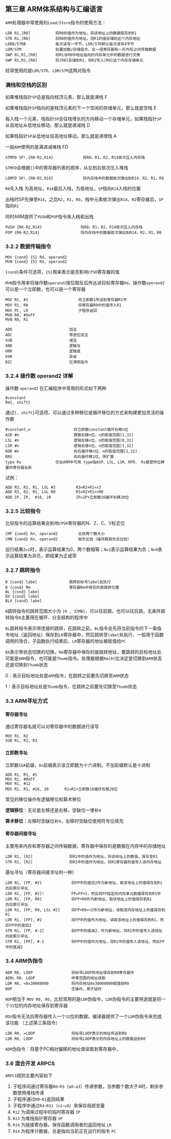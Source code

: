 ## 第三章 ARM体系结构与汇编语言



`ARM`处理器中常使用的`Load/Store`指令的使用方法：

```
LDR R1,[R0]           将R0的值作为地址，将该地址上的数据保存到R1
STR R1,[R0]           将R0的值作为地址，将R1的值存储到这个内存地址
LDRB/STRB             每次读写一字节，LDR/STR默认每次读写4字节
LDM/STM               批量加载/存储指令，在一组寄存器和一片内存之间传输数据
SWP R1,R1,[R0]        将R1与R0中地址指向的内存单元中的数据进行交换
SWP R1,R2,[R0]        将[R0]存储到R1，将R2写入[R0]这个内存存储单元
```

经常使用的是`LDR/STR`、`LDM/STM`这两对指令

### 满栈和空栈的区别

如果堆栈指针`SP`总是指向栈顶元素，那么就是满栈  F

如果堆栈指针`SP`指向的是栈顶元素的下一个空闲的存储单元，那么就是空栈  E

每入栈一个元素，栈指针`SP`会往栈增长的方向移动一个存储单元，如果栈指针`SP`从高地址从低地址移动，那么就是递减栈 D 

如果栈指针`SP`从低地址往高地址移动，那么就是递增栈 A

一般`ARM`使用的是满递减堆栈 FD

```
STMFD SP!,{R0-R2,R14}             将R0，R1，R2，R14依次压入内存栈
```

`STMFD`会根据`{}`中的寄存器列表的顺序，从左到右依次压入堆栈

```
LDMFD SP!,{R0-R2,R14}             将内存栈中的数据依次弹出到R14，R2，R1，R0
```

`R0`先入栈 为高地址，`R14`最后入栈，为低地址，`SP`指向`R14`入栈的位置

出栈时SP先弹至`R14`，之后`R2`，`R1`，`R0`，栈中元素依次弹出`R14`、`R2`寄存器后，`SP`指向`R1`

同时ARM提供了`PUSH`和`POP`指令来入栈和出栈

```
PUSH {R0-R2,R14}                 将R0，R1，R2，R14依次压入内存栈
POP {R0-R2,R14}                  将内存栈中的数据依次弹出到R14，R2，R1，R0
```

### 3.2.2 数据传输指令

```
MOV {cond} {S} Rd, operand2
MVN {cond} {S} Rd, operand2
```

`{cond}`条件可选项，`{S}`用来表示是否影响`CPSR`寄存器的值

`MVN`指令用来将操作数`operand2`按位取反后传达进目标寄存器`Rd`，操作数`operand2`可以是一个立即数，也可以是一个寄存器

```
MOV R1, #1                      将立即数1传送到寄存器R1中
MOV R1, R0                      将寄存器R0中的值传入R1
MOV PC, LR                      子程序返回
MVN R0, #OxFF
MVN R0, R1
```

```
ADD							加法
ADC							带进位加法
SUB							减法
AND							逻辑与
ORR							逻辑或
EOR							异或
BIC							位清除指令
```

### 3.2.4 操作数 operand2 详解

操作数 `operand2` 在汇编程序中常用的形式如下两种

```
#constant
Rm{, shift}
```

通过`{, shift}`可选项，可以通过多种移位或循环移位的方式来构建更加灵活的操作数

```
#constant,n                   将立即数constant循环右移n位
ASR #n                        算数右移n位，n的取值范围[1,32]
LSL #n                        逻辑左移n位，n的取值范围[0,31]
LSR #n                        逻辑右移n位，n的取值范围[1,32]
ROR #n                        向右循环移n位，n的取值范围[1,31]
RRX                           向右循环移1位，带扩展
type Rs               仅在ARM中可用 type指ASP、LSL、LSR、RPR， Rs是提供位移量的寄存器名称
```

试例：

```
ADD R3, R2, R1, LSL #3         R3=R2+R1<<3
ADD R3, R2, R1, LSL R0         R3=R2+R1<<R0
ADD IP, IP,  #16, 20           IP=IP+立即数16循环右移20位
```

### 3.2.5 比较指令

比较指令的运算结果会影响`CPSR`寄存器的N、Z、C、V标志位

```
CMP {cond} Rn, operand2         比较两个数大小
CMN {cond} Rn, operand2         取负比较（操作数取负后比较）
```

运行结果`Z=1`时，表示运算结果为0，两个数相等；`N=1`表示运算结果为负；`N=0`表示运算结果为非负，即结果为正或零

### 3.2.7 跳转指令

```
B {cond} label              跳转到标号label处执行
B {cond} Rm                 寄存器Rm中保存的是跳转位置
BL {cond} label
BX {cond} label
BLX {cond} label
```

`B`跳转指令的跳转范围大小为 `[0 , 32MB]`，可以往前跳，也可以往后跳，无条件跳转指令`B`主要用在循环、分支结构的程序中

`BL`跳转指令表示带连接的跳转，在跳转之前，`BL`指令会先将当前指令的下一条指令地址（返回地址）保存到`LR`寄存器中，然后跳转至`label`处执行，一般用于函数调用的场合，子函数执行结束后，`LR`寄存器的地址被赋值给`PC`

`BX`表示带状态切换的切换，`Rm`寄存器中保存的是跳转地址，要跳转的目标地址处可能是`ARM`指令，也可能是`Thumb`指令。处理器根据`Rm[0]`位决定是切换到`ARM`状态还是切换到`Thumb`状态

0：表示目标地址处是`ARM`指令，在跳转之前要先切换至`ARM`状态

1：表示目标地址处是`Thumb`指令，在跳转之前要先切换至`Thumb`状态

### 3.3 ARM寻址方式

#### 寄存器寻址

通过寄存器名就可以对寄存器中的数据进行读写

```
MOV R1, R2
SUB R1, R2, R3 
```

#### 立即数寻址

立即数以`#`前缀，`0x`前缀表示该立即数为十六进制，不加前缀默认是十进制

```
ADD R1, R1, #1
MOV R1, #0xFF
MOV R1, #12
MOV R1, R1, #16, 20       R1=R1+立即数16循环右移20位
```

常见的移位操作有逻辑移位和算术移位

**逻辑移位**：无论是左移还是右移，空缺位一律补`0`

**算术移位**：左移时空缺位补`0`，右移时空缺位使用符号位填充

#### 寄存器间接寻址

主要用来内存和寄存器之间传输数据，寄存器中保存的是数据在内存中的存储地址

```
LDR R1, [R2]                将R2中的值作为地址，将该地址上的数值，保存至R1
STR R1, [R2]                将R2中的值作为地址，将R1寄存器的值写入该内存地址
```

基址寻址（寄存器间接寻址的一种）

```
LDR R1, [FP, #2]             将FP中的值加2作为新地址，取该地址上的值保存到R1       向后索引寻址
LDR R1, [FP, #2]!            FP=FP+2，然后将FP指定的内存单元数据保存到R1中
LDR R1, [FP, R0]             将FP+R0作为新地址，取该地址上的值保存到R1            向后索引寻址
LDR R1, [FP, R0, LSL #2]     将FP+R0<<2作为新地址，读取该内存地址上的值保存到R1
LDR R1, [FP], #2             将FP中的值作为地址，读取该地址上的值保存到R1，然后FP中的值加2
STR R1, [FP, #-2]            将FP中的值减2，作为新地址，将R1中的值写入该地址       向前索引寻址
STR R1, [FP], #-2            将FP中的值作为地址，将R1中的值写入该地址，然后FP中的值减2  
```

### 3.4 ARM伪指令

```
ADR R0, LOOP                 将标号LOOP的地址保存到R0寄存器中
ADRL R0, LOOP                中等范围的地址读取
LDR R0, =0x30008000          将内存地址0x30008000赋值给R0
NOP                          空操作，用于延时
```

`NOP`相当于 `MOV R0, R0`，比较常用的是`LDR`伪指令，`LDR`伪指令的主要用途就是将一个`32`位的内存地址保存到寄存器

`MOV`指令无法向寄存器传入一个`32`位的数据，编译器提供了一个`LDR`伪指令来完成该功能 （上述第三条指令）

```
LDR R0, =LOOP                将标号LOOP表示的地址传送到R0
LDR R0, LOOP                 将标号LOOP表示的内存地址上的数据送到R0
```

`ADR`伪指令：将基于PC相对偏移的地址值读取到寄存器中，

### 3.6 混合开发 ARPCS

`ARPCS`规则主要内容如下

1. 子程序间通过寄存器`R0~R3`（`a0~a3`）传递参数，当参数个数大于4时，剩余参数使用堆栈传递
2. 子程序通过`R0~R1`返回结果
3. 子程序中通过`R4~R11`（`v1~v8`）来保存局部变量
4. `R12` 为调用过程中的临时寄存器 `IP`
5. `R13` 为堆栈指针寄存器 `SP`
6. `R14` 为链接寄存器，保存函数调用者的返回地址 `LR`
7. `R14` 为程序计数器，总是指向当前正在运行的指令 `PC`



